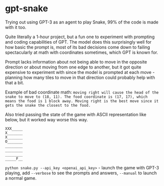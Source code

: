 # gpt-snake
Trying out using GPT-3 as an agent to play Snake, 99% of the code is made with it too.

Quite literally a 1-hour project, but a fun one to experiment with prompting and coding capabilities of GPT.
The model does this surprisingly well for how basic the prompt is, most of its bad decisions come down to failing spectacularly at math with coordinates sometimes, which GPT is known for.

Prompt lacks information about not being able to move in the opposite direction or about moving from one edge to another, but it got quite expensive to experiment with since the model is prompted at each move - planning how many tiles to move in that direction could probably help with that a bit.

Example of bad coordinate math:
```moving right will cause the head of the snake to move to (18, 11). The food coordinate is (17, 17), which means the food is 1 block away. Moving right is the best move since it gets the snake the closest to the food.```

Also tried passing the state of the game with ASCII representation like below, but it worked way worse this way.
```
XXX_____
X_______
X_______
O_______
________
________
________
_____F__
```

```python snake.py --api_key <openai_api_key>``` - launch the game with GPT-3 playing, add ```--verbose``` to see the prompts and answers, ```--manual``` to launch a normal game. 